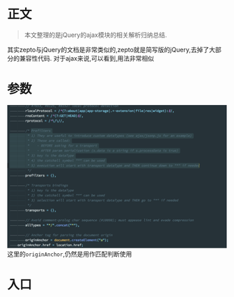 # 正文

> 本文整理的是jQuery的ajax模块的相关解析归纳总结.

其实zepto与jQuery的文档是非常类似的,zepto就是简写版的jQuery,去掉了大部分的兼容性代码.
对于ajax来说,可以看到,用法非常相似
# 参数
![22](img/ajax22.png)
这里的`originAnchor`,仍然是用作匹配判断使用

# 入口

